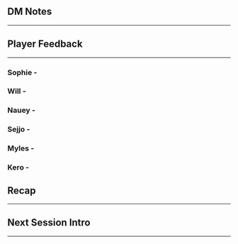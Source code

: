 ## DM Notes
---

## Player Feedback
---
### Sophie - 

### Will - 
### Nauey - 
### Sejjo - 
### Myles - 
### Kero - 
## Recap
---
## Next Session Intro
---
